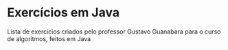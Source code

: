 # Exercícios em Java
  Lista de exercícios criados pelo professor Gustavo Guanabara para o curso de algoritmos, feitos em Java
